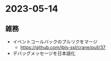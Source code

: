 # 2023-05-14

## 雑務

- イベントコールバックのプルリクをマージ
  - <https://github.com/ibis-ssl/crane/pull/37>
- デバッグメッセージを日本語化
